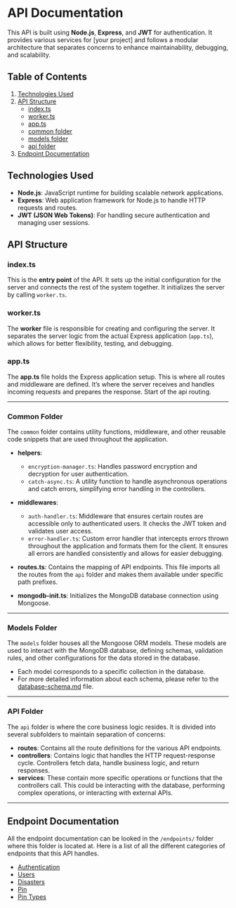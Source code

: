 # API Documentation

This API is built using **Node.js**, **Express**, and **JWT** for authentication. It provides various services for [your project] and follows a modular architecture that separates concerns to enhance maintainability, debugging, and scalability.

## Table of Contents

1. [Technologies Used](#technologies-used)
2. [API Structure](#api-structure)
   - [index.ts](#indexts)
   - [worker.ts](#workerts)
   - [app.ts](#appts)
   - [common folder](#common-folder)
   - [models folder](#models-folder)
   - [api folder](#api-folder)
3. [Endpoint Documentation](#endpoint-documentation)

## Technologies Used

- **Node.js**: JavaScript runtime for building scalable network applications.
- **Express**: Web application framework for Node.js to handle HTTP requests and routes.
- **JWT (JSON Web Tokens)**: For handling secure authentication and managing user sessions.

## API Structure

### index.ts

This is the **entry point** of the API. It sets up the initial configuration for the server and connects the rest of the system together. It initializes the server by calling `worker.ts`.

### worker.ts

The **worker** file is responsible for creating and configuring the server. It separates the server logic from the actual Express application (`app.ts`), which allows for better flexibility, testing, and debugging.

### app.ts

The **app.ts** file holds the Express application setup. This is where all routes and middleware are defined. It’s where the server receives and handles incoming requests and prepares the response. Start of the api routing.

---

### Common Folder

The `common` folder contains utility functions, middleware, and other reusable code snippets that are used throughout the application.

- **helpers**: 
   - `encryption-manager.ts`: Handles password encryption and decryption for user authentication.
   - `catch-async.ts`: A utility function to handle asynchronous operations and catch errors, simplifying error handling in the controllers.
   
- **middlewares**: 
   - `auth-handler.ts`: Middleware that ensures certain routes are accessible only to authenticated users. It checks the JWT token and validates user access.
   - `error-handler.ts`: Custom error handler that intercepts errors thrown throughout the application and formats them for the client. It ensures all errors are handled consistently and allows for easier debugging.

- **routes.ts**: Contains the mapping of API endpoints. This file imports all the routes from the `api` folder and makes them available under specific path prefixes.
- **mongodb-init.ts**: Initializes the MongoDB database connection using Mongoose.

---

### Models Folder

The `models` folder houses all the Mongoose ORM models. These models are used to interact with the MongoDB database, defining schemas, validation rules, and other configurations for the data stored in the database.

- Each model corresponds to a specific collection in the database.
- For more detailed information about each schema, please refer to the [database-schema.md](../database-schema.md) file.

---

### API Folder

The `api` folder is where the core business logic resides. It is divided into several subfolders to maintain separation of concerns:

- **routes**: Contains all the route definitions for the various API endpoints.
- **controllers**: Contains logic that handles the HTTP request-response cycle. Controllers fetch data, handle business logic, and return responses.
- **services**: These contain more specific operations or functions that the controllers call. This could be interacting with the database, performing complex operations, or interacting with external APIs.

---

## Endpoint Documentation

All the endpoint documentation can be looked in the `/endpoints/` folder where this folder is located at. Here is a list of all the different categories of endpoints that this API handles.

- [Authentication](./endpoints/authentication.md)
- [Users](./endpoints/users.md)
- [Disasters](./endpoints/disasters.md)
- [Pin](./endpoints/pins.md)
- [Pin Types](./endpoints/pin-types.md)